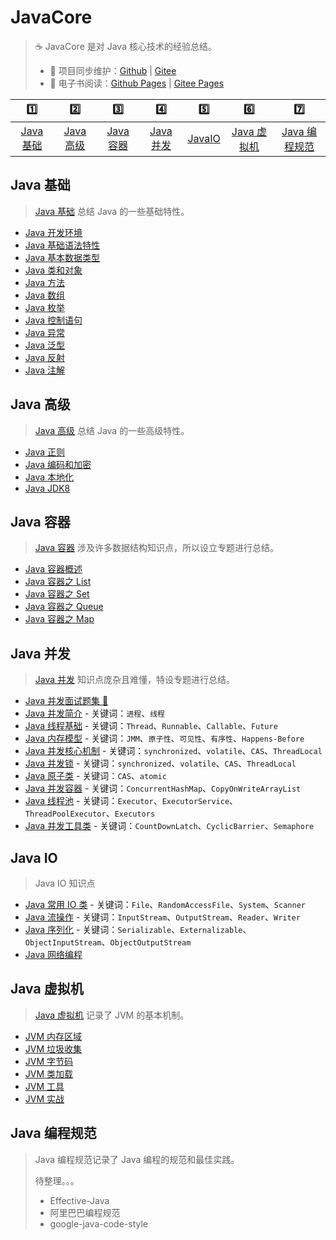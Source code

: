 # JavaCore

> ☕ JavaCore 是对 Java 核心技术的经验总结。
>
> - 🔁 项目同步维护：[Github](https://github.com/dunwu/javacore/) | [Gitee](https://gitee.com/turnon/javacore/)
> - 📖 电子书阅读：[Github Pages](https://dunwu.github.io/javacore/) | [Gitee Pages](http://turnon.gitee.io/javacore/)

|           1️⃣            |           2️⃣            |           3️⃣            |           4️⃣            |         5️⃣         |             6️⃣              |               7️⃣                |
| :---------------------: | :---------------------: | :---------------------: | :---------------------: | :----------------: | :-------------------------: | :-----------------------------: |
| [Java 基础](#java-基础) | [Java 高级](#java-高级) | [Java 容器](#java-容器) | [Java 并发](#java-并发) | [JavaIO](#java-io) | [Java 虚拟机](#java-虚拟机) | [Java 编程规范](#java-编程规范) |

## Java 基础

> [Java 基础](docs/basics) 总结 Java 的一些基础特性。

- [Java 开发环境](docs/basics/java-develop-env.md)
- [Java 基础语法特性](docs/basics/java-basic-grammar.md)
- [Java 基本数据类型](docs/basics/java-data-type.md)
- [Java 类和对象](docs/basics/java-class.md)
- [Java 方法](docs/basics/java-method.md)
- [Java 数组](docs/basics/java-array.md)
- [Java 枚举](docs/basics/java-enum.md)
- [Java 控制语句](docs/basics/java-control-statement.md)
- [Java 异常](docs/basics/java-exception.md)
- [Java 泛型](docs/basics/java-generic.md)
- [Java 反射](docs/basics/java-reflection.md)
- [Java 注解](docs/basics/java-annotation.md)

## Java 高级

> [Java 高级](docs/advanced) 总结 Java 的一些高级特性。

- [Java 正则](docs/advanced/java-regex.md)
- [Java 编码和加密](docs/advanced/java-crypto.md)
- [Java 本地化](docs/advanced/java-locale.md)
- [Java JDK8](docs/advanced/jdk8.md)

## Java 容器

> [Java 容器](docs/container) 涉及许多数据结构知识点，所以设立专题进行总结。

- [Java 容器概述](docs/container/java-container.md)
- [Java 容器之 List](docs/container/java-container-list.md)
- [Java 容器之 Set](docs/container/java-container-set.md)
- [Java 容器之 Queue](docs/container/java-container-queue.md)
- [Java 容器之 Map](docs/container/java-container-map.md)

## Java 并发

> [Java 并发](docs/concurrent) 知识点庞杂且难懂，特设专题进行总结。

- [Java 并发面试题集 💯](docs/concurrent/java-concurrent-interview.md)
- [Java 并发简介](docs/concurrent/java-concurrent-introduction.md) - 关键词：`进程`、`线程`
- [Java 线程基础](docs/concurrent/java-thread.md) - 关键词：`Thread`、`Runnable`、`Callable`、`Future`
- [Java 内存模型](docs/concurrent/java-memory-model.md) - 关键词：`JMM`、`原子性`、`可见性`、`有序性`、`Happens-Before`
- [Java 并发核心机制](docs/concurrent/java-concurrent-basic-mechanism.md) - 关键词：`synchronized`、`volatile`、`CAS`、`ThreadLocal`
- [Java 并发锁](docs/concurrent/java-lock.md) - 关键词：`synchronized`、`volatile`、`CAS`、`ThreadLocal`
- [Java 原子类](docs/concurrent/java-atomic-class.md) - 关键词：`CAS`、`atomic`
- [Java 并发容器](docs/concurrent/java-concurrent-container.md) - 关键词：`ConcurrentHashMap`、`CopyOnWriteArrayList`
- [Java 线程池](docs/concurrent/java-thread-pool.md) - 关键词：`Executor`、`ExecutorService`、`ThreadPoolExecutor`、`Executors`
- [Java 并发工具类](docs/concurrent/java-concurrent-tools.md) - 关键词：`CountDownLatch`、`CyclicBarrier`、`Semaphore`

## Java IO

> Java IO 知识点

- [Java 常用 IO 类](docs/io/java-io.md) - 关键词：`File`、`RandomAccessFile`、`System`、`Scanner`
- [Java 流操作](docs/io/java-stream.md) - 关键词：`InputStream`、`OutputStream`、`Reader`、`Writer`
- [Java 序列化](docs/io/java-serialization.md) - 关键词：`Serializable`、`Externalizable`、`ObjectInputStream`、`ObjectOutputStream`
- [Java 网络编程](docs/io/java-socket.md)

## Java 虚拟机

> [Java 虚拟机](docs/jvm) 记录了 JVM 的基本机制。

- [JVM 内存区域](docs/jvm/jvm-memory.md)
- [JVM 垃圾收集](docs/jvm/jvm-gc.md)
- [JVM 字节码](docs/jvm/jvm-bytecode.md)
- [JVM 类加载](docs/jvm/jvm-class-loader.md)
- [JVM 工具](docs/jvm/jvm-tools.md)
- [JVM 实战](docs/jvm/jvm-action.md)

## Java 编程规范

> Java 编程规范记录了 Java 编程的规范和最佳实践。
>
> 待整理。。。
>
> - Effective-Java
> - 阿里巴巴编程规范
> - google-java-code-style
